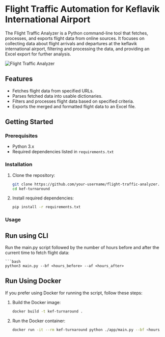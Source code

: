 # Flight Traffic Automation for Keflavik International Airport

The Flight Traffic Analyzer is a Python command-line tool that fetches, processes, and exports flight data from online sources. It focuses on collecting data about flight arrivals and departures at the keflavik international airport, filtering and processing the data, and providing an Excel export for further analysis.

![Flight Traffic Analyzer]()

## Features

- Fetches flight data from specified URLs.
- Parses fetched data into usable dictionaries.
- Filters and processes flight data based on specified criteria.
- Exports the merged and formatted flight data to an Excel file.

## Getting Started

### Prerequisites

- Python 3.x
- Required dependencies listed in `requirements.txt`

### Installation

1. Clone the repository:

   ```bash
   git clone https://github.com/your-username/flight-traffic-analyzer.git
   cd kef-turnaround

2. Install required dependencies:

    ```bash
    pip install -r requirements.txt

### Usage

## Run using CLI

Run the main.py script followed by the number of hours before and after the current time to fetch flight data:

    ```bash
    python3 main.py --bf <hours_before> --af <hours_after>

## Run Using Docker

If you prefer using Docker for running the script, follow these steps:

1. Build the Docker image:

   ```bash
   docker build -t kef-turnaround .

2. Run the Docker container:

    ```bash
    docker run -it --rm kef-turnaround python ./app/main.py --bf <hours_before> --af <hours_after>